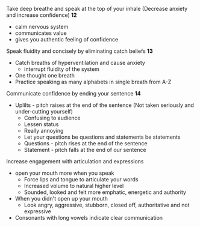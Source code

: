 Take deep breathe and speak at the top of your inhale (Decrease anxiety and increase confidence) **12** 
  - calm nervous system
  - communicates value
  - gives you authentic feeling of confidence 

Speak fluidity and concisely by eliminating catch beliefs **13**
  - Catch breaths of hyperventilation and cause anxiety
    - interrupt fluidity of the system
  - One thought one breath
  - Practice speaking as many alphabets in single breath from A-Z

Communicate confidence by ending your sentence **14**
  - Uplilts - pitch raises at the end of the sentence (Not taken seriously and under-cutting yourself)
    - Confusing to audience
    - Lessen status
    - Really annoying
    - Let your questions be questions and statements be statements
    - Questions - pitch rises at the end of the sentence
    - Statement - pitch falls at the end of our sentence

Increase engagement with articulation and expressions
  - open your mouth more when you speak
    -  Force lips and tongue to articulate your words
    -  Increased volume to natural higher level
    -  Sounded, looked and felt more emphatic, energetic and authority  
 - When you didn't open up your mouth
   - Look angry, aggressive, stubborn, closed off, authoritative and not expressive
 - Consonants with long vowels indicate clear communication
